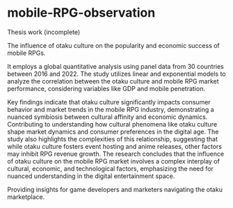 # mobile-RPG-observation
Thesis work (incomplete)

The influence of otaku culture on the popularity and economic success of mobile RPGs. 

It employs a global quantitative analysis using panel data from 30 countries between 2016 and 2022. The study utilizes linear and exponential models to analyze the correlation between the otaku culture and mobile RPG market performance, considering variables like GDP and mobile penetration.

Key findings indicate that otaku culture significantly impacts consumer behavior and market trends in the mobile RPG industry, demonstrating a nuanced symbiosis between cultural affinity and economic dynamics. Contributing to understanding how cultural phenomena like otaku culture shape market dynamics and consumer preferences in the digital age. The study also highlights the complexities of this relationship, suggesting that while otaku culture fosters event hosting and anime releases, other factors may inhibit RPG revenue growth. The research concludes that the influence of otaku culture on the mobile RPG market involves a complex interplay of cultural, economic, and technological factors, emphasizing the need for nuanced understanding in the digital entertainment space.

Providing insights for game developers and marketers navigating the otaku marketplace.
